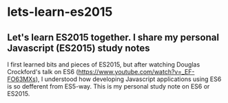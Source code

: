 # lets-learn-es2015
Let's learn ES2015 together. I share my personal Javascript (ES2015) study notes
 -------------------------------

 I first learned bits and pieces of ES2015, but after watching Douglas Crockford's talk on ES6 (https://www.youtube.com/watch?v=_EF-FO63MXs), I understood how developing Javascript applications using ES6 is so defferent from ES5-way. This is my personal study note on ES6 or ES2015.